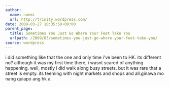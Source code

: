 ```yaml
---
author:
  name: noemi
  url: http://trinity.wordpress.com/
date: 2009-03-27 10:35:58+00:00
parent_page:
  title: Sometimes You Just Go Where Your Feet Take You
  urlpath: /2009/03/sometimes-you-just-go-where-your-feet-take-you/
source: wordpress
---
```


i did something like that the one and only time i've been to HK. its different no? although it was my first time there, i wasnt scared of anything happening. well, mostly i did walk along busy streets. but it was rare that a street is empty. its teeming with night markets and shops and all.ginawa mo nang quiapo ang hk a.